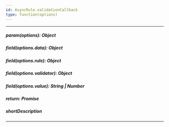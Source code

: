 ```yaml
---
id: AsyncRule.validationCallback
type: function(options)
---
```

---
##### param(options): Object
<!-- Description goes here -->

##### field(options.data): Object
<!-- Description goes here -->

##### field(options.rule): Object
<!-- Description goes here -->

##### field(options.validator): Object
<!-- Description goes here -->

##### field(options.value): String | Number
<!-- Description goes here -->

##### return: Promise<any>
<!-- Description goes here -->

##### shortDescription
<!-- Description goes here -->

---
<!-- Description goes here -->